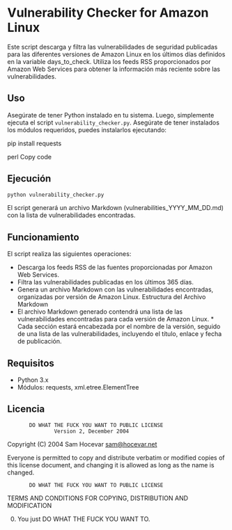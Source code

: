 # Vulnerability Checker for Amazon Linux

Este script descarga y filtra las vulnerabilidades de seguridad publicadas para las diferentes versiones de Amazon Linux en los últimos días definidos en la variable days_to_check. Utiliza los feeds RSS proporcionados por Amazon Web Services para obtener la información más reciente sobre las vulnerabilidades.

## Uso

Asegúrate de tener Python instalado en tu sistema. Luego, simplemente ejecuta el script `vulnerability_checker.py`. Asegúrate de tener instalados los módulos requeridos, puedes instalarlos ejecutando:

pip install requests

perl
Copy code

## Ejecución

```bash
python vulnerability_checker.py
```
El script generará un archivo Markdown (vulnerabilities_YYYY_MM_DD.md) con la lista de vulnerabilidades encontradas.

## Funcionamiento

El script realiza las siguientes operaciones:

* Descarga los feeds RSS de las fuentes proporcionadas por Amazon Web Services.
* Filtra las vulnerabilidades publicadas en los últimos 365 días.
* Genera un archivo Markdown con las vulnerabilidades encontradas, organizadas por versión de Amazon Linux.
Estructura del Archivo Markdown
* El archivo Markdown generado contendrá una lista de las vulnerabilidades encontradas para cada versión de Amazon Linux. * Cada sección estará encabezada por el nombre de la versión, seguido de una lista de las vulnerabilidades, incluyendo el título, enlace y fecha de publicación.

## Requisitos

* Python 3.x
* Módulos: requests, xml.etree.ElementTree

## Licencia

           DO WHAT THE FUCK YOU WANT TO PUBLIC LICENSE
                   Version 2, December 2004
 
Copyright (C) 2004 Sam Hocevar <sam@hocevar.net>

Everyone is permitted to copy and distribute verbatim or modified
copies of this license document, and changing it is allowed as long
as the name is changed.
 
           DO WHAT THE FUCK YOU WANT TO PUBLIC LICENSE
  TERMS AND CONDITIONS FOR COPYING, DISTRIBUTION AND MODIFICATION

 0. You just DO WHAT THE FUCK YOU WANT TO.
 